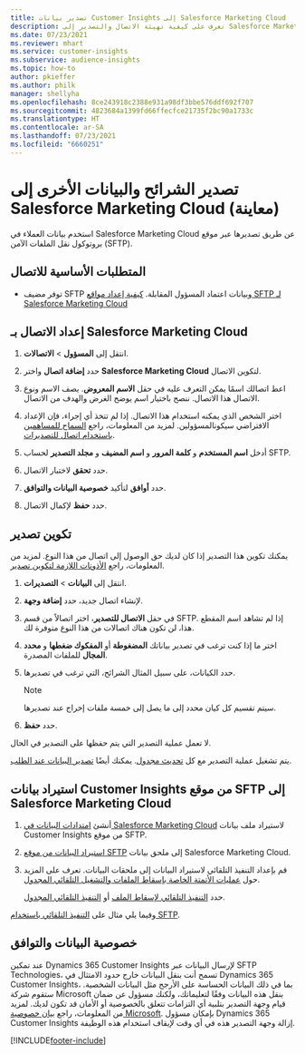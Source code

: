 ```yaml
---
title: تصدير بيانات Customer Insights إلى Salesforce Marketing Cloud
description: تعرف على كيفية تهيئة الاتصال والتصدير إلى Salesforce Marketing Cloud.
ms.date: 07/23/2021
ms.reviewer: mhart
ms.service: customer-insights
ms.subservice: audience-insights
ms.topic: how-to
author: pkieffer
ms.author: philk
manager: shellyha
ms.openlocfilehash: 8ce243918c2388e931a98df3bbe576ddf692f707
ms.sourcegitcommit: 4823684a1399fd66ffecfce21735f2bc90a1733c
ms.translationtype: HT
ms.contentlocale: ar-SA
ms.lasthandoff: 07/23/2021
ms.locfileid: "6660251"
---
```

# <a name="export-segments-and-other-data-to-salesforce-marketing-cloud-preview"></a>تصدير الشرائح والبيانات الأخرى إلى Salesforce Marketing Cloud (معاينة)

استخدم بيانات العملاء في Salesforce Marketing Cloud عن طريق تصديرها عبر موقع بروتوكول نقل الملفات الآمن (SFTP).

## <a name="prerequisites-for-connection"></a>المتطلبات الأساسية للاتصال

- توفر مضيف SFTP وبيانات اعتماد المسؤول المقابلة. [كيفية إعداد مواقع SFTP لـ Salesforce Marketing Cloud](https://help.salesforce.com/articleView?id=sf.mc_es_configure_enhanced_ftp.htm&type=5) 

## <a name="set-up-the-connection-to-salesforce-marketing-cloud"></a>إعداد الاتصال بـ Salesforce Marketing Cloud

1. انتقل إلى **المسؤول** > **الاتصالات**.

1. حدد **إضافة اتصال** واختر **Salesforce Marketing Cloud** لتكوين الاتصال.

1. اعط اتصالك اسمًا يمكن التعرف عليه في حقل **الاسم المعروض**. يصف الاسم ونوع الاتصال هذا الاتصال. ننصح باختيار اسم يوضح الغرض والهدف من الاتصال.

1. اختر الشخص الذي يمكنه استخدام هذا الاتصال. إذا لم تتخذ أي إجراء، فإن الإعداد الافتراضي سيكونالمسؤولين. لمزيد من المعلومات، راجع [السماح للمساهمين باستخدام اتصال للتصديرات](connections.md#allow-contributors-to-use-a-connection-for-exports).

1. أدخل **اسم المستخدم** و **كلمة المرور** و **اسم المضيف** و **مجلد التصدير** لحساب SFTP.

1. حدد **تحقق** لاختبار الاتصال.

1. حدد **أوافق** لتأكيد **خصوصية البيانات والتوافق‬**.

1. حدد **حفظ** لإكمال الاتصال.

## <a name="configure-an-export"></a>تكوين تصدير

يمكنك تكوين هذا التصدير إذا كان لديك حق الوصول إلى اتصال من هذا النوع. لمزيد من المعلومات، راجع [الأذونات اللازمة لتكوين تصدير](export-destinations.md#set-up-a-new-export).

1. انتقل إلى **البيانات** > **التصديرات**.

1. لإنشاء اتصال جديد، حدد **إضافة وجهة**.

1. في حقل **الاتصال للتصدير**، اختر اتصالاً من قسم SFTP. إذا لم تشاهد اسم المقطع هذا، لن تكون هناك اتصالات من هذا النوع متوفرة لك.

1. اختر ما إذا كنت ترغب في تصدير بياناتك **المضغوطة** أو **المفكوك ضغطها** و **محدد المجال** للملفات المصدرة.

1. حدد الكيانات، على سبيل المثال الشرائح، التي ترغب في تصديرها.

   > [!NOTE]
   > سيتم تقسيم كل كيان محدد إلى ما يصل إلى خمسة ملفات إخراج عند تصديرها. 

1. حدد **حفظ**.

لا تعمل عملية التصدير التي يتم حفظها على التصدير في الحال.

يتم تشغيل عملية التصدير مع كل [تحديث مجدول](system.md#schedule-tab). يمكنك أيضًا [تصدير البيانات عند الطلب](export-destinations.md#run-exports-on-demand). 

## <a name="import-customer-insights-data-from-sftp-location-to-salesforce-marketing-cloud"></a>استيراد بيانات Customer Insights من موقع SFTP إلى Salesforce Marketing Cloud

1. أنشئ [امتدادات البيانات في Salesforce Marketing Cloud](https://help.salesforce.com/articleView?id=sf.mc_es_create_data_extension.htm&type=5) لاستيراد ملف بيانات Customer Insights من موقع SFTP.

2. [استيراد البيانات من موقع SFTP](https://help.salesforce.com/articleView?id=sf.mc_es_import_data_extension_classic.htm&type=5) إلى ملحق بيانات Salesforce Marketing Cloud. 

3. قم بإعداد التنفيذ التلقائي لاستيراد البيانات إلى ملحقات البيانات. تعرف على المزيد حول [عمليات الأتمتة الخاصة بإسقاط الملفات والتشغيل التلقائي المجدول](https://help.salesforce.com/articleView?id=sf.mc_as_triggered_automations.htm&type=5).

   حدد [التنفيذ التلقائي لإسقاط الملف](https://help.salesforce.com/articleView?id=sf.mc_as_define_a_triggered_automation.htm&type=5) أو [التنفيذ التلقائي المجدول](https://help.salesforce.com/articleView?id=sf.mc_as_define_a_scheduled_automation.htm&type=5). 

وفيما يلي مثال على [التنفيذ التلقائي باستخدام SFTP](https://help.salesforce.com/articleView?id=sf.mc_as_ftp_and_triggered_automation_scenario.htm&type=5).

## <a name="data-privacy-and-compliance"></a>خصوصية البيانات والتوافق

عند تمكين Dynamics 365 Customer Insights لإرسال البيانات عبر SFTP Technologies، تسمح أنت بنقل البيانات خارج حدود الامتثال في Dynamics 365 Customer Insights، بما في ذلك البيانات الحساسة على الأرجح مثل البيانات الشخصية. ستقوم شركة Microsoft بنقل هذه البيانات وفقًا لتعليماتك، ولكنك مسؤول عن ضمان قيام وجهة التصدير بتلبية أي التزامات تتعلق بالخصوصية أو الأمان قد تكون لديك. لمزيد من المعلومات، راجع [بيان خصوصية Microsoft](https://go.microsoft.com/fwlink/?linkid=396732).
بإمكان مسؤول Dynamics 365 Customer Insights إزالة وجهة التصدير هذه في أي وقت لإيقاف استخدام هذه الوظيفة.

[!INCLUDE[footer-include](../includes/footer-banner.md)]
